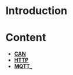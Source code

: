 
# Introduction

# Content

* [**CAN**](CAN/README.md)
* [**HTTP**](HTTP/README.md)
* [**MQTT_**](MQTT/README.md)